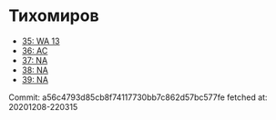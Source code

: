 # Тихомиров
- [35: WA 13](35.md)
- [36: AC](36.md)
- [37: NA](37.md)
- [38: NA](38.md)
- [39: NA](39.md)

Commit: a56c4793d85cb8f74117730bb7c862d57bc577fe
 fetched at: 20201208-220315
